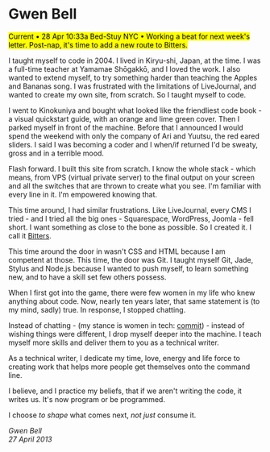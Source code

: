 Gwen Bell
=========

<mark>Current • 28 Apr 10:33a Bed-Stuy NYC • Working a beat for next week's letter. Post-nap, it's time to add a new route to Bitters.</mark>


I taught myself to code in 2004. I lived in Kiryu-shi, Japan, at the time. I was a full-time teacher at Yamamae Shōgakkō, and I loved the work. I also wanted to extend myself, to try something harder than teaching the Apples and Bananas song. I was frustrated with the limitations of LiveJournal, and wanted to create my own site, from scratch. So I taught myself to code.

I went to Kinokuniya and bought what looked like the friendliest code book - a visual quickstart guide, with an orange and lime green cover. Then I parked myself in front of the machine. Before that I announced I would spend the weekend with only the company of Ari and Yuutsu, the red eared sliders. I said I was becoming a coder and I when/if returned I'd be sweaty, gross and in a terrible mood.

Flash forward. I built this site from scratch. I know the whole stack - which means, from VPS (virtual private server) to the final output on your screen and all the switches that are thrown to create what you see. I'm familiar with every line in it. I'm empowered knowing that.

This time around, I had similar frustrations. Like LiveJournal, every CMS I tried - and I tried all the big ones - Squarespace, WordPress, Joomla - fell short. I want something as close to the bone as possible. So I created it. I call it [Bitters](https://github.com/gwenbell/bitters). 

This time around the door in wasn't CSS and HTML because I am competent at those. This time, the door was Git. I taught myself Git, Jade, Stylus and Node.js because I wanted to push myself, to learn something new, and to have a skill set few others possess. 

When I first got into the game, there were few women in my life who knew anything about code. Now, nearly ten years later, that same statement is (to my mind, sadly) true. In response, I stopped chatting. 

Instead of chatting - (my stance is women in tech: [commit](http://git.gwenbell.com)) - instead of wishing things were different, I drop myself deeper into the machine. I teach myself more skills and deliver them to you as a technical writer. 

As a technical writer, I dedicate my time, love, energy and life force to creating work that helps more people get themselves onto the command line. 

I believe, and I practice my beliefs, that if we aren't writing the code, it writes us. It's now program or be programmed. 

I choose _to shape_ what comes next, _not just_ consume it.

_Gwen Bell_ <br />
_27 April 2013_